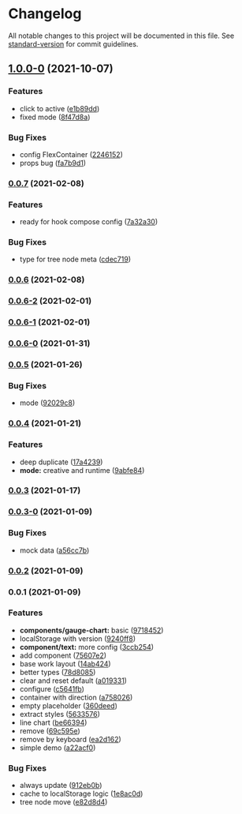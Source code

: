 # Changelog

All notable changes to this project will be documented in this file. See [standard-version](https://github.com/conventional-changelog/standard-version) for commit guidelines.

## [1.0.0-0](https://github.com/Aysnine/rc-dynamic/compare/v0.0.7...v1.0.0-0) (2021-10-07)


### Features

* click to active ([e1b89dd](https://github.com/Aysnine/rc-dynamic/commit/e1b89dde7aef90540bf3a15f0b993adc49ece243))
* fixed mode ([8f47d8a](https://github.com/Aysnine/rc-dynamic/commit/8f47d8af04608a6143b5bae55f9323aa4db6a013))


### Bug Fixes

* config FlexContainer ([2246152](https://github.com/Aysnine/rc-dynamic/commit/2246152718e7c31eea8545cd1fcb0cb06890346d))
* props bug ([fa7b9d1](https://github.com/Aysnine/rc-dynamic/commit/fa7b9d109f6acb4bf214d7ada981b4803a119bda))

### [0.0.7](https://github.com/Aysnine/rc-dynamic/compare/v0.0.6...v0.0.7) (2021-02-08)


### Features

* ready for hook compose config ([7a32a30](https://github.com/Aysnine/rc-dynamic/commit/7a32a30fbaddfc2d57edb9796689a65eccf4c805))


### Bug Fixes

* type for tree node meta ([cdec719](https://github.com/Aysnine/rc-dynamic/commit/cdec7196c0dbaedf7034d4d5b095fee8f6bb84f4))

### [0.0.6](https://github.com/Aysnine/rc-dynamic/compare/v0.0.6-2...v0.0.6) (2021-02-08)

### [0.0.6-2](https://github.com/Aysnine/rc-dynamic/compare/v0.0.6-1...v0.0.6-2) (2021-02-01)

### [0.0.6-1](https://github.com/Aysnine/rc-dynamic/compare/v0.0.6-0...v0.0.6-1) (2021-02-01)

### [0.0.6-0](https://github.com/Aysnine/rc-dynamic/compare/v0.0.5...v0.0.6-0) (2021-01-31)

### [0.0.5](https://github.com/Aysnine/rc-dynamic/compare/v0.0.4...v0.0.5) (2021-01-26)


### Bug Fixes

* mode ([92029c8](https://github.com/Aysnine/rc-dynamic/commit/92029c86ef1669637aef610b65c781e1d3c3e376))

### [0.0.4](https://github.com/Aysnine/rc-dynamic/compare/v0.0.3...v0.0.4) (2021-01-21)


### Features

* deep duplicate ([17a4239](https://github.com/Aysnine/rc-dynamic/commit/17a4239e977bc1110681c2112acfc1e853e36109))
* **mode:** creative and runtime ([9abfe84](https://github.com/Aysnine/rc-dynamic/commit/9abfe8403cd28e98fa23cffff953203514587630))

### [0.0.3](https://github.com/Aysnine/rc-dynamic/compare/v0.0.3-0...v0.0.3) (2021-01-17)

### [0.0.3-0](https://github.com/Aysnine/rc-dynamic/compare/v0.0.2...v0.0.3-0) (2021-01-09)


### Bug Fixes

* mock data ([a56cc7b](https://github.com/Aysnine/rc-dynamic/commit/a56cc7bcd2037cb08d41091bdecf5f7f017af307))

### [0.0.2](https://github.com/Aysnine/rc-dynamic/compare/v0.0.1...v0.0.2) (2021-01-09)

### 0.0.1 (2021-01-09)


### Features

* **components/gauge-chart:** basic ([9718452](https://github.com/Aysnine/rc-dynamic/commit/9718452137f6714df79f89f693fbf9c535770d93))
* localStorage with version ([9240ff8](https://github.com/Aysnine/rc-dynamic/commit/9240ff864fef5e92bf087af5087ebef16d9dfb00))
* **component/text:** more config ([3ccb254](https://github.com/Aysnine/rc-dynamic/commit/3ccb2541de7985492d368f9c5bbf03caaac36d90))
* add component ([75607e2](https://github.com/Aysnine/rc-dynamic/commit/75607e212bdc25ff982b2bb986cc25f80a7e76fa))
* base work layout ([14ab424](https://github.com/Aysnine/rc-dynamic/commit/14ab424e31dd566c0ca165f30f526d84df3d7df2))
* better types ([78d8085](https://github.com/Aysnine/rc-dynamic/commit/78d80856d356e895e17c5e2cf1a678e0da7352de))
* clear and reset default ([a019331](https://github.com/Aysnine/rc-dynamic/commit/a0193310a997547be08ca98f3e46b79e170c6232))
* configure ([c5641fb](https://github.com/Aysnine/rc-dynamic/commit/c5641fb6367a8da577860851d360a186602a2dd4))
* container with direction ([a758026](https://github.com/Aysnine/rc-dynamic/commit/a7580267a1f90b4a43f3c1c23acb1c10b55aefa2))
* empty placeholder ([360deed](https://github.com/Aysnine/rc-dynamic/commit/360deedcf0f107d6e63f1efddedf2204763493d8))
* extract styles ([5633576](https://github.com/Aysnine/rc-dynamic/commit/56335764fd0beaf7ed44145d1b274620021c95e3))
* line chart ([be66394](https://github.com/Aysnine/rc-dynamic/commit/be66394ebe4d0cb930f7f6216a1810ba839a85e8))
* remove ([69c595e](https://github.com/Aysnine/rc-dynamic/commit/69c595eb4d33d0e15e7b2afcf96f7fee3f8b3157))
* remove by keyboard ([ea2d162](https://github.com/Aysnine/rc-dynamic/commit/ea2d1620c707aaf8b19fb64315a43eb92685cbd0))
* simple demo ([a22acf0](https://github.com/Aysnine/rc-dynamic/commit/a22acf0f6d81963f50060207ffffaa50cee59ee7))


### Bug Fixes

* always update ([912eb0b](https://github.com/Aysnine/rc-dynamic/commit/912eb0b61ae0d9ee93f9e0a44d030ad5ec41ae0d))
* cache to localStorage logic ([1e8ac0d](https://github.com/Aysnine/rc-dynamic/commit/1e8ac0d634cfc0370e8e9819521a69dac752c0f9))
* tree node move ([e82d8d4](https://github.com/Aysnine/rc-dynamic/commit/e82d8d4b6d17215ef9c0d4f2834c7b12eea54883))
